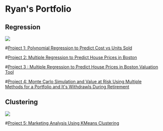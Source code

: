 # Ryan's Portfolio

## Regression
![](/RyanRuddy/My_Portfolio/blob/main/linear_reg.png)

#[Project 1: Polynomial Regression to Predict Cost vs Units Sold](https://github.com/RyanRuddy/polynomial_regression/blob/main/Polynomial%20Regression-Predict%20Cost%20per%20Unit%20sold.ipynb)

#[Project 2: Multiple Regression to Predict House Prices in Boston](https://github.com/RyanRuddy/Boston-House-Price-Regression/blob/main/Multivariable%20Regression%20Predicting%20House%20Prices%20in%20Boston.ipynb)

#[Project 3 : Multiple Regression to Predict House Prices in Boston Valuation Tool](https://github.com/RyanRuddy/Boston-House-Price-Regression/blob/main/Valuation%20Tool%20Predicting%20House%20Prices%20in%20Boston.ipynb)

#[Project 4: Monte Carlo Simulation and Value at Risk Using Multiple Methods for a Portfolio and It's Withdrawls During Retirement](https://github.com/RyanRuddy/Monte-Carlo-Simulation/blob/main/Monte%20Carlo%20Simulation%20and%20Value%20at%20Risk-Portfolio%20Analysis%20Multi-Method.ipynb)

## Clustering
![](/RyanRuddy/My_Portfolio/blob/main/KMeans.png)

#[Project 5: Marketing Analysis Using KMeans Clustering](https://github.com/RyanRuddy/Marketing-Analysis-with-KMeans/blob/main/Marketing%20Analysis-KMeans%20Clustering.ipynb)
